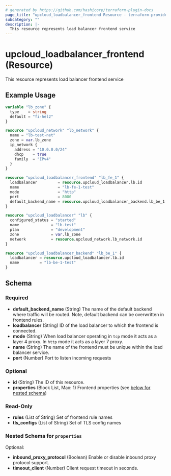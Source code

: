 ```yaml
---
# generated by https://github.com/hashicorp/terraform-plugin-docs
page_title: "upcloud_loadbalancer_frontend Resource - terraform-provider-upcloud"
subcategory: ""
description: |-
  This resource represents load balancer frontend service
---
```


# upcloud_loadbalancer_frontend (Resource)

This resource represents load balancer frontend service

## Example Usage

```terraform
variable "lb_zone" {
  type    = string
  default = "fi-hel2"
}

resource "upcloud_network" "lb_network" {
  name = "lb-test-net"
  zone = var.lb_zone
  ip_network {
    address = "10.0.0.0/24"
    dhcp    = true
    family  = "IPv4"
  }
}

resource "upcloud_loadbalancer_frontend" "lb_fe_1" {
  loadbalancer         = resource.upcloud_loadbalancer.lb.id
  name                 = "lb-fe-1-test"
  mode                 = "http"
  port                 = 8080
  default_backend_name = resource.upcloud_loadbalancer_backend.lb_be_1.name
}

resource "upcloud_loadbalancer" "lb" {
  configured_status = "started"
  name              = "lb-test"
  plan              = "development"
  zone              = var.lb_zone
  network           = resource.upcloud_network.lb_network.id
}

resource "upcloud_loadbalancer_backend" "lb_be_1" {
  loadbalancer = resource.upcloud_loadbalancer.lb.id
  name         = "lb-be-1-test"
}
```

<!-- schema generated by tfplugindocs -->
## Schema

### Required

- **default_backend_name** (String) The name of the default backend where traffic will be routed. Note, default backend can be overwritten in frontend rules.
- **loadbalancer** (String) ID of the load balancer to which the frontend is connected.
- **mode** (String) When load balancer operating in `tcp` mode it acts as a layer 4 proxy. In `http` mode it acts as a layer 7 proxy.
- **name** (String) The name of the frontend must be unique within the load balancer service.
- **port** (Number) Port to listen incoming requests

### Optional

- **id** (String) The ID of this resource.
- **properties** (Block List, Max: 1) Frontend properties (see [below for nested schema](#nestedblock--properties))

### Read-Only

- **rules** (List of String) Set of frontend rule names
- **tls_configs** (List of String) Set of TLS config names

<a id="nestedblock--properties"></a>
### Nested Schema for `properties`

Optional:

- **inbound_proxy_protocol** (Boolean) Enable or disable inbound proxy protocol support.
- **timeout_client** (Number) Client request timeout in seconds.



